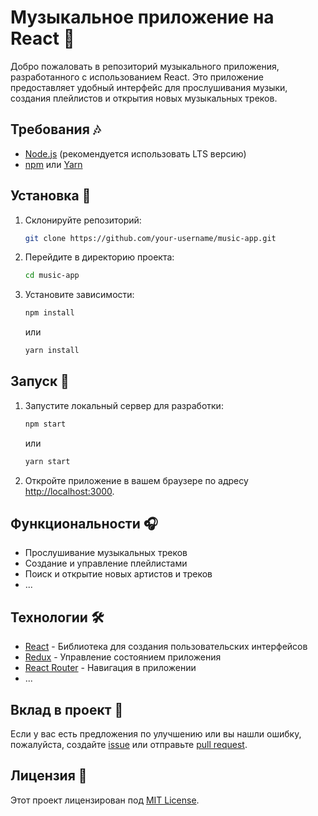 # Музыкальное приложение на React 🎵

Добро пожаловать в репозиторий музыкального приложения, разработанного с использованием React. Это приложение предоставляет удобный интерфейс для прослушивания музыки, создания плейлистов и открытия новых музыкальных треков.

## Требования 🎶

- [Node.js](https://nodejs.org/) (рекомендуется использовать LTS версию)
- [npm](https://www.npmjs.com/) или [Yarn](https://yarnpkg.com/)

## Установка 🚀

1. Склонируйте репозиторий:

    ```bash
    git clone https://github.com/your-username/music-app.git
    ```

2. Перейдите в директорию проекта:

    ```bash
    cd music-app
    ```

3. Установите зависимости:

    ```bash
    npm install
    ```

    или

    ```bash
    yarn install
    ```

## Запуск 🎉

1. Запустите локальный сервер для разработки:

    ```bash
    npm start
    ```

    или

    ```bash
    yarn start
    ```

2. Откройте приложение в вашем браузере по адресу [http://localhost:3000](http://localhost:3000).

## Функциональности 🎧

- Прослушивание музыкальных треков
- Создание и управление плейлистами
- Поиск и открытие новых артистов и треков
- ...

## Технологии 🛠️

- [React](https://reactjs.org/) - Библиотека для создания пользовательских интерфейсов
- [Redux](https://redux.js.org/) - Управление состоянием приложения
- [React Router](https://reactrouter.com/) - Навигация в приложении
- ...

## Вклад в проект 🤝

Если у вас есть предложения по улучшению или вы нашли ошибку, пожалуйста, создайте [issue](https://github.com/your-username/music-app/issues) или отправьте [pull request](https://github.com/your-username/music-app/pulls).

## Лицензия 📝

Этот проект лицензирован под [MIT License](LICENSE).
